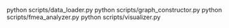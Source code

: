 python scripts/data_loader.py
python scripts/graph_constructor.py
python scripts/fmea_analyzer.py
python scripts/visualizer.py
